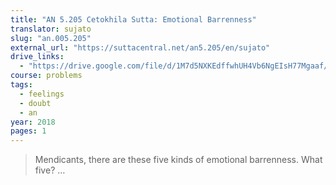 ```yaml
---
title: "AN 5.205 Cetokhila Sutta: Emotional Barrenness"
translator: sujato
slug: "an.005.205"
external_url: "https://suttacentral.net/an5.205/en/sujato"
drive_links:
  - "https://drive.google.com/file/d/1M7d5NXKEdffwhUH4Vb6NgEIsH77Mgaaf/view?usp=drivesdk"
course: problems
tags:
  - feelings
  - doubt
  - an
year: 2018
pages: 1
---
```


> Mendicants, there are these five kinds of emotional barrenness. What five? …
